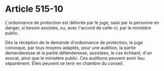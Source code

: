 # Article 515-10

<p>L'ordonnance de protection est délivrée par le juge, saisi par la personne en danger, si besoin assistée, ou, avec l'accord de celle-ci, par le ministère public.</p><p>Dès la réception de la demande d'ordonnance de protection, le juge convoque, par tous moyens adaptés, pour une audition, la partie demanderesse et la partie défenderesse, assistées, le cas échéant, d'un avocat, ainsi que le ministère public. Ces auditions peuvent avoir lieu séparément. Elles peuvent se tenir en chambre du conseil.</p>